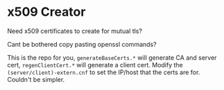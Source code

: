# x509 Creator

Need x509 certificates to create for mutual tls?

Cant be bothered copy pasting openssl commands?

This is the repo for you, `generateBaseCerts.*` will generate CA and server cert, `regenClientCert.*` will generate a client cert. Modify the `(server/client)-extern.cnf` to set the IP/host that the certs are for. Couldn't be simpler.